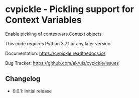 # cvpickle - Pickling support for Context Variables

Enable pickling of contextvars.Context objects.

This code requires Python 3.7.1 or any later version.

Documentation: https://cvpickle.readthedocs.io/

Bug Tracker: https://github.com/akruis/cvpickle/issues

## Changelog

 * 0.0.1: Initial release
